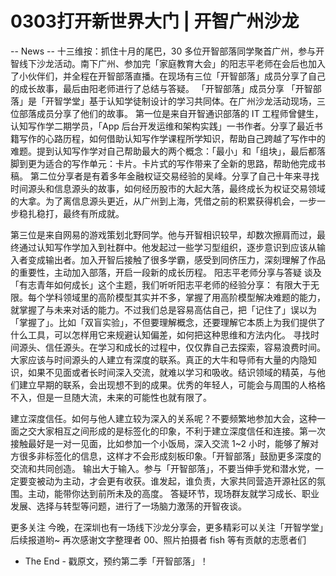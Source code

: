 # 0303打开新世界大门 | 开智广州沙龙


-- News --
十三维按：抓住十月的尾巴，30 多位开智部落同学聚首广州，参与开智线下沙龙活动。南下广州、参加完「家庭教育大会」的阳志平老师在会后也加入了小伙伴们，并全程在开智部落直播。在现场有三位「开智部落」成员分享了自己的成长故事，最后由阳老师进行了总结与答疑。
「开智部落」成员分享
「开智部落」是「开智学堂」基于认知学徒制设计的学习共同体。在广州沙龙活动现场，三位部落成员分享了他们的故事。
第一位是来自开智通识部落的 IT 工程师曾健生，认知写作学二期学员，「App 后台开发运维和架构实践」一书作者。分享了最近书籍写作的心路历程，如何借助认知写作学课程所学知识，帮助自己跨越了写作中的难题。提到认知写作学对自己帮助最大的两个概念：「最小」和「组块」，最后都落脚到更为适合的写作单元：卡片。卡片式的写作带来了全新的思路，帮助他完成书稿。
第二位分享者是有着多年金融权证交易经验的吴峰。分享了自己十年来寻找时间源头和信息源头的故事，如何经历股市的大起大落，最终成长为权证交易领域的大拿。为了离信息源头更近，从广州到上海，凭借之前的积累获得机会，一步一步稳扎稳打，最终有所成就。


第三位是来自网易的游戏策划北野同学。他与开智相识较早，却数次擦肩而过，最终通过认知写作学加入到社群中。他发起过一些学习型组织，逐步意识到应该从输入者变成输出者。加入开智后接触了很多学霸，感受到同侪压力，深刻理解了作品的重要性，主动加入部落，开启一段新的成长历程。
阳志平老师分享与答疑
谈及「有志青年如何成长」这个主题，我们听听阳志平老师的经验分享：
有限大于无限。每个学科领域里的高阶模型其实并不多，掌握了用高阶模型解决难题的能力，就掌握了与未来对话的能力。不过我们总是容易高估自己，把「记住了」误以为「掌握了」。比如「双盲实验」，不但要理解概念，还要理解它本质上为我们提供了什么工具，可以怎样用它来规避认知偏差，如何把这种思维和方法内化。
寻找时间源头、信任源头。在学习和成长的过程中，仅仅靠自己去探索，容易浪费时间。大家应该与时间源头的人建立有深度的联系。真正的大牛和导师有大量的内隐知识，如果不见面或者长时间深入交流，就难以学习和吸收。结识领域的精英，与他们建立早期的联系，会出现想不到的成果。优秀的年轻人，可能会与周围的人格格不入，但是一旦随大流，未来的可能性也就有限了。


建立深度信任。如何与他人建立较为深入的关系呢？不要频繁地参加大会，这种一面之交大家相互之间形成的是标签化的印象，不利于建立深度信任和连接。第一次接触最好是一对一见面，比如参加一个小饭局，深入交流 1~2 小时，能够了解对方很多非标签化的信息，这样才不会形成刻板印象。「开智部落」鼓励更多深度的交流和共同创造。
输出大于输入。参与「开智部落」，不要当伸手党和潜水党，一定要变被动为主动，才会更有收获。谁发起，谁负责，大家共同营造开源社区的氛围。主动，能带你达到前所未及的高度。
答疑环节，现场群友就学习成长、职业发展、选择与转型等问题，进行了一场脑力激荡的开智夜谈。


更多关注
今晚，在深圳也有一场线下沙龙分享会，更多精彩可以关注「开智学堂」后续报道哟~
   再次感谢文字整理者 00、照片拍摄者 fish 等有贡献的志愿者们
- The End -
戳原文，预约第二季「开智部落」！